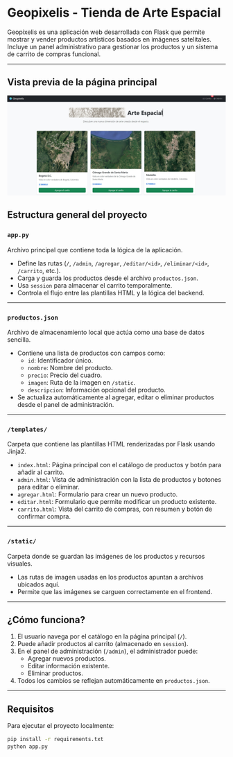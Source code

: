 # Geopixelis - Tienda de Arte Espacial

Geopixelis es una aplicación web desarrollada con Flask que permite mostrar y vender productos artísticos basados en imágenes satelitales. Incluye un panel administrativo para gestionar los productos y un sistema de carrito de compras funcional.

---

## Vista previa de la página principal

![Vista de index](https://raw.githubusercontent.com/mpatino97/Geopixelis/main/static/vistaIndex.jpg)

## Estructura general del proyecto

### `app.py`
Archivo principal que contiene toda la lógica de la aplicación.

- Define las rutas (`/`, `/admin`, `/agregar`, `/editar/<id>`, `/eliminar/<id>`, `/carrito`, etc.).
- Carga y guarda los productos desde el archivo `productos.json`.
- Usa `session` para almacenar el carrito temporalmente.
- Controla el flujo entre las plantillas HTML y la lógica del backend.

---

### `productos.json`
Archivo de almacenamiento local que actúa como una base de datos sencilla.

- Contiene una lista de productos con campos como:
  - `id`: Identificador único.
  - `nombre`: Nombre del producto.
  - `precio`: Precio del cuadro.
  - `imagen`: Ruta de la imagen en `/static`.
  - `descripcion`: Información opcional del producto.
- Se actualiza automáticamente al agregar, editar o eliminar productos desde el panel de administración.

---

### `/templates/`
Carpeta que contiene las plantillas HTML renderizadas por Flask usando Jinja2.

- `index.html`: Página principal con el catálogo de productos y botón para añadir al carrito.
- `admin.html`: Vista de administración con la lista de productos y botones para editar o eliminar.
- `agregar.html`: Formulario para crear un nuevo producto.
- `editar.html`: Formulario que permite modificar un producto existente.
- `carrito.html`: Vista del carrito de compras, con resumen y botón de confirmar compra.

---

### `/static/`
Carpeta donde se guardan las imágenes de los productos y recursos visuales.

- Las rutas de imagen usadas en los productos apuntan a archivos ubicados aquí.
- Permite que las imágenes se carguen correctamente en el frontend.

---

## ¿Cómo funciona?

1. El usuario navega por el catálogo en la página principal (`/`).
2. Puede añadir productos al carrito (almacenado en `session`).
3. En el panel de administración (`/admin`), el administrador puede:
   - Agregar nuevos productos.
   - Editar información existente.
   - Eliminar productos.
4. Todos los cambios se reflejan automáticamente en `productos.json`.

---

## Requisitos

Para ejecutar el proyecto localmente:

```bash
pip install -r requirements.txt
python app.py
